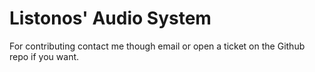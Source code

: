# Listonos' Audio System

For contributing contact me though email or open a ticket on the Github repo if you want.